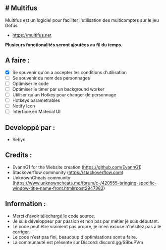 ## # Multifus
Multifus est un logiciel pour faciliter l'utilisation des multicomptes sur le jeu Dofus
* https://multifus.net

**Plusieurs fonctionalités seront ajoutées au fil du temps.**

## A faire :

- [x] Se souvenir qu'on a accepter les conditions d'utilisation
- [ ] Se souvenir du nom des personnages
- [ ] Optimiser le code
- [ ] Optimiser le timer par un background worker
- [ ] Utiliser qu'un Hotkey pour changer de personnage
- [ ] Hotkeys parametrables
- [ ] Notify Icon
- [ ] Interface en Material UI

## Developpé par :
* Sehyn

## Credits : 
* EvannG1 for the Website creation (https://github.com/EvannG1)
* Stackoverflow community (https://stackoverflow.com)
* UnknownCheats community (https://www.unknowncheats.me/forum/c-/420555-bringing-specific-window-title-name-front.html#post2947383)



## Information :
* Merci d'avoir téléchargé le code source.
* Je suis développeur par passion et non pas par métier je suis débutant.
* Le code peut être vraiment pas propre, je m'en excuse n'hésitez pas a le corriger.
* Le code n'est pas fini, beaucoup d'optimisations sont a faire.
* La communauté est présente sur Discord: discord.gg/SBbuPVm
